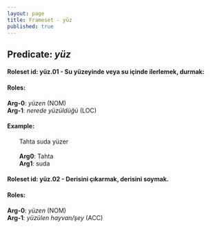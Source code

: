 ```yaml
---
layout: page
title: Frameset - yüz
published: true
---
```

<h2>Predicate: <i>yüz</i></h2>
<h4>Roleset id: yüz.01 - Su yüzeyinde veya su içinde ilerlemek, durmak:<br>
<h4>Roles:</h4>
<b>Arg-0</b>: <i>yüzen</i>  (NOM) <br>
<b>Arg-1</b>: <i>nerede yüzüldüğü</i>  (LOC) <br>
<h4>Example:</h4>
&emsp;&emsp;Tahta suda yüzer<br><br>
&emsp;&emsp;<b>Arg0</b>:  Tahta<br>
&emsp;&emsp;<b>Arg1</b>:  suda<br>

<h4>Roleset id: yüz.02 - Derisini çıkarmak, derisini soymak.<br>
<h4>Roles:</h4>
<b>Arg-0</b>: <i>yüzen</i>  (NOM) <br>
<b>Arg-1</b>: <i>yüzülen hayvan/şey</i>  (ACC) <br>
